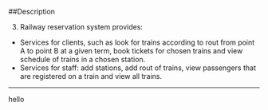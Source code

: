 ##Description

3.	Railway reservation system provides: 
-	Services for clients, such as look for trains according to rout from point A to point B at a given term, book tickets for chosen trains and view schedule of trains in a chosen station.
-	Services for staff: add stations, add rout of trains, view passengers that are registered on a train and view all trains.

---
hello
